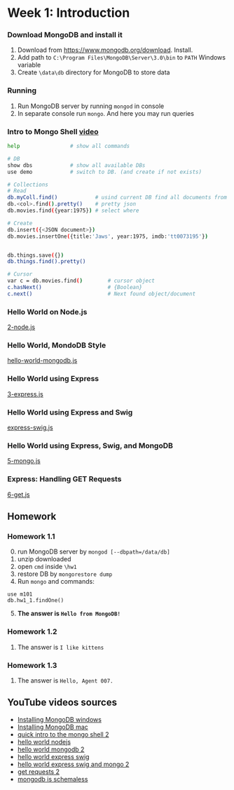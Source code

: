 # Week 1: Introduction
### Download MongoDB and install it
1. Download from https://www.mongodb.org/download. Install. 
2. Add path to `C:\Program Files\MongoDB\Server\3.0\bin` to `PATH` Windows variable
3. Create `\data\db` directory for MongoDB to store data

### Running
1. Run MongoDB server by running `mongod` in console 
2. In separate console run `mongo`. And here you may run queries

### Intro to Mongo Shell [video](https://www.youtube.com/watch?time_continue=83&v=8To9enkSUHI)
```bash
help                # show all commands

# DB
show dbs            # show all available DBs
use demo            # switch to DB. (and create if not exists)

# Collections
# Read
db.myColl.find()            # usind current DB find all documents from 'myColl' collection
db.<col>.find().pretty()    # pretty json 
db.movies.find({year:1975}) # select where

# Create
db.insert({<JSON document>})
db.movies.insertOne({title:'Jaws', year:1975, imdb:'tt0073195'})


db.things.save({})
db.things.find().pretty()

# Cursor
var c = db.movies.find()        # cursor object
c.hasNext()                     # {Boolean}
c.next()                        # Next found object/document
```

### Hello World on Node.js
[2-node.js](src/2-node.js)

### Hello World, MondoDB Style
[hello-world-mongodb.js](src/hello-world-mongodb.js)

### Hello World using Express
[3-express.js](src/3-express.js)

### Hello World using Express and Swig
[express-swig.js](src/express-swig.js)

### Hello World using Express, Swig, and MongoDB 
[5-mongo.js](src/5-mongo.js)

### Express: Handling GET Requests
[6-get.js](src/6-get.js)

## Homework
### Homework 1.1
0. run MongoDB server by `mongod [--dbpath=/data/db]`
1. unzip downloaded
2. open `cmd` inside `\hw1`
3. restore DB by `mongorestore dump`
4. Run `mongo` and commands:
```shell
use m101 
db.hw1_1.findOne()
```
5. **The answer is `Hello from MongoDB!`**

### Homework 1.2
1. The answer is `I like kittens`

### Homework 1.3
1. The answer is `Hello, Agent 007.`


## YouTube videos sources
- [Installing MongoDB windows](https://www.youtube.com/watch?v=sBdaRlgb4N8)
- [Installing MongoDB mac](https://www.youtube.com/watch?v=_WJ8m5QHvwc)
- [quick intro to the mongo shell 2](https://www.youtube.com/watch?v=j2v865GGS2A)
- [hello world nodejs](https://www.youtube.com/watch?v=Fv5Q_02BKrM)
- [hello world mongodb 2](https://www.youtube.com/watch?v=SgQv3KWEGDc)
- [hello world express swig](https://www.youtube.com/watch?v=0aG8aBUP6nQ)
- [hello world express swig and mongo 2](https://www.youtube.com/watch?v=KJMHteZRyXQ)
- [get requests 2](https://www.youtube.com/watch?v=DZkLTikYqc4)
- [mongodb is schemaless](https://www.youtube.com/watch?v=uKB-Hoqs6zI)
